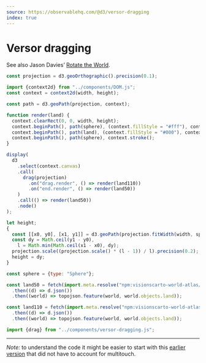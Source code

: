 ```yaml
---
source: https://observablehq.com/@d3/versor-dragging
index: true
---
```


# Versor dragging

See also Jason Davies’ [Rotate the World](https://www.jasondavies.com/maps/rotate/).

```js
const projection = d3.geoOrthographic().precision(0.1);
```

```js echo
import {context2d} from "../components/DOM.js";
const context = context2d(width, height);

const path = d3.geoPath(projection, context);

function render(land) {
  context.clearRect(0, 0, width, height);
  context.beginPath(), path(sphere), (context.fillStyle = "#fff"), context.fill();
  context.beginPath(), path(land), (context.fillStyle = "#000"), context.fill();
  context.beginPath(), path(sphere), context.stroke();
}

display(
  d3
    .select(context.canvas)
    .call(
      drag(projection)
        .on("drag.render", () => render(land110))
        .on("end.render", () => render(land50))
    )
    .call(() => render(land50))
    .node()
);
```

```js echo
let height;
{
  const [[x0, y0], [x1, y1]] = d3.geoPath(projection.fitWidth(width, sphere)).bounds(sphere);
  const dy = Math.ceil(y1 - y0),
    l = Math.min(Math.ceil(x1 - x0), dy);
  projection.scale((projection.scale() * (l - 1)) / l).precision(0.2);
  height = dy;
}
```

```js echo
const sphere = {type: "Sphere"};
```

```js echo
const land50 = fetch(import.meta.resolve("npm:visionscarto-world-atlas/world/50m.json"))
  .then((d) => d.json())
  .then((world) => topojson.feature(world, world.objects.land));
```

```js echo
const land110 = fetch(import.meta.resolve("npm:visionscarto-world-atlas/world/110m.json"))
  .then((d) => d.json())
  .then((world) => topojson.feature(world, world.objects.land));
```

```js echo
import {drag} from "../components/versor-dragging.js";
```

---

_Note:_ to understand the code it might be easier to start with this [earlier version](https://observablehq.com/d/569d101dd5bd332b) that did not have to account for multitouch.
